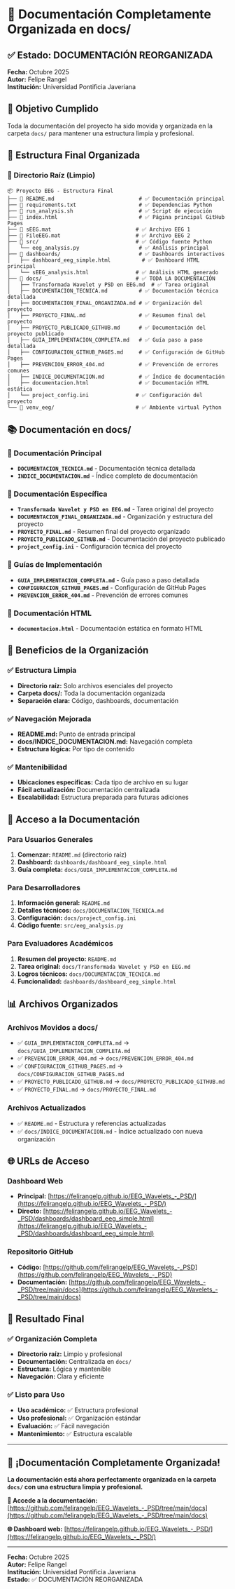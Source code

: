 # 📁 Documentación Completamente Organizada en docs/

## ✅ Estado: DOCUMENTACIÓN REORGANIZADA

**Fecha:** Octubre 2025  
**Autor:** Felipe Rangel  
**Institución:** Universidad Pontificia Javeriana  

## 🎯 Objetivo Cumplido

Toda la documentación del proyecto ha sido movida y organizada en la carpeta `docs/` para mantener una estructura limpia y profesional.

## 📁 Estructura Final Organizada

### **📂 Directorio Raíz (Limpio)**
```
📦 Proyecto EEG - Estructura Final
├── 📄 README.md                           # ✅ Documentación principal
├── 📄 requirements.txt                    # ✅ Dependencias Python
├── 📄 run_analysis.sh                     # ✅ Script de ejecución
├── 📄 index.html                          # ✅ Página principal GitHub Pages
├── 📄 sEEG.mat                           # ✅ Archivo EEG 1
├── 📄 FileEEG.mat                        # ✅ Archivo EEG 2
├── 📁 src/                               # ✅ Código fuente Python
│   └── eeg_analysis.py                   # ✅ Análisis principal
├── 📁 dashboards/                         # ✅ Dashboards interactivos
│   ├── dashboard_eeg_simple.html          # ✅ Dashboard HTML principal
│   └── sEEG_analysis.html               # ✅ Análisis HTML generado
├── 📁 docs/                              # ✅ TODA LA DOCUMENTACIÓN
│   ├── Transformada Wavelet y PSD en EEG.md  # ✅ Tarea original
│   ├── DOCUMENTACION_TECNICA.md          # ✅ Documentación técnica detallada
│   ├── DOCUMENTACION_FINAL_ORGANIZADA.md # ✅ Organización del proyecto
│   ├── PROYECTO_FINAL.md                 # ✅ Resumen final del proyecto
│   ├── PROYECTO_PUBLICADO_GITHUB.md      # ✅ Documentación del proyecto publicado
│   ├── GUIA_IMPLEMENTACION_COMPLETA.md   # ✅ Guía paso a paso detallada
│   ├── CONFIGURACION_GITHUB_PAGES.md     # ✅ Configuración de GitHub Pages
│   ├── PREVENCION_ERROR_404.md           # ✅ Prevención de errores comunes
│   ├── INDICE_DOCUMENTACION.md           # ✅ Índice de documentación
│   ├── documentacion.html                # ✅ Documentación HTML estática
│   └── project_config.ini               # ✅ Configuración del proyecto
└── 📁 venv_eeg/                          # ✅ Ambiente virtual Python
```

## 📚 Documentación en docs/

### **📄 Documentación Principal**
- **`DOCUMENTACION_TECNICA.md`** - Documentación técnica detallada
- **`INDICE_DOCUMENTACION.md`** - Índice completo de documentación

### **📄 Documentación Específica**
- **`Transformada Wavelet y PSD en EEG.md`** - Tarea original del proyecto
- **`DOCUMENTACION_FINAL_ORGANIZADA.md`** - Organización y estructura del proyecto
- **`PROYECTO_FINAL.md`** - Resumen final del proyecto organizado
- **`PROYECTO_PUBLICADO_GITHUB.md`** - Documentación del proyecto publicado
- **`project_config.ini`** - Configuración técnica del proyecto

### **📄 Guías de Implementación**
- **`GUIA_IMPLEMENTACION_COMPLETA.md`** - Guía paso a paso detallada
- **`CONFIGURACION_GITHUB_PAGES.md`** - Configuración de GitHub Pages
- **`PREVENCION_ERROR_404.md`** - Prevención de errores comunes

### **📄 Documentación HTML**
- **`documentacion.html`** - Documentación estática en formato HTML

## 🎯 Beneficios de la Organización

### **✅ Estructura Limpia**
- **Directorio raíz:** Solo archivos esenciales del proyecto
- **Carpeta docs/:** Toda la documentación organizada
- **Separación clara:** Código, dashboards, documentación

### **✅ Navegación Mejorada**
- **README.md:** Punto de entrada principal
- **docs/INDICE_DOCUMENTACION.md:** Navegación completa
- **Estructura lógica:** Por tipo de contenido

### **✅ Mantenibilidad**
- **Ubicaciones específicas:** Cada tipo de archivo en su lugar
- **Fácil actualización:** Documentación centralizada
- **Escalabilidad:** Estructura preparada para futuras adiciones

## 🚀 Acceso a la Documentación

### **Para Usuarios Generales**
1. **Comenzar:** `README.md` (directorio raíz)
2. **Dashboard:** `dashboards/dashboard_eeg_simple.html`
3. **Guía completa:** `docs/GUIA_IMPLEMENTACION_COMPLETA.md`

### **Para Desarrolladores**
1. **Información general:** `README.md`
2. **Detalles técnicos:** `docs/DOCUMENTACION_TECNICA.md`
3. **Configuración:** `docs/project_config.ini`
4. **Código fuente:** `src/eeg_analysis.py`

### **Para Evaluadores Académicos**
1. **Resumen del proyecto:** `README.md`
2. **Tarea original:** `docs/Transformada Wavelet y PSD en EEG.md`
3. **Logros técnicos:** `docs/DOCUMENTACION_TECNICA.md`
4. **Funcionalidad:** `dashboards/dashboard_eeg_simple.html`

## 📊 Archivos Organizados

### **Archivos Movidos a docs/**
- ✅ `GUIA_IMPLEMENTACION_COMPLETA.md` → `docs/GUIA_IMPLEMENTACION_COMPLETA.md`
- ✅ `PREVENCION_ERROR_404.md` → `docs/PREVENCION_ERROR_404.md`
- ✅ `CONFIGURACION_GITHUB_PAGES.md` → `docs/CONFIGURACION_GITHUB_PAGES.md`
- ✅ `PROYECTO_PUBLICADO_GITHUB.md` → `docs/PROYECTO_PUBLICADO_GITHUB.md`
- ✅ `PROYECTO_FINAL.md` → `docs/PROYECTO_FINAL.md`

### **Archivos Actualizados**
- ✅ `README.md` - Estructura y referencias actualizadas
- ✅ `docs/INDICE_DOCUMENTACION.md` - Índice actualizado con nueva organización

## 🌐 URLs de Acceso

### **Dashboard Web**
- **Principal:** [https://felirangelp.github.io/EEG_Wavelets_-_PSD/](https://felirangelp.github.io/EEG_Wavelets_-_PSD/)
- **Directo:** [https://felirangelp.github.io/EEG_Wavelets_-_PSD/dashboards/dashboard_eeg_simple.html](https://felirangelp.github.io/EEG_Wavelets_-_PSD/dashboards/dashboard_eeg_simple.html)

### **Repositorio GitHub**
- **Código:** [https://github.com/felirangelp/EEG_Wavelets_-_PSD](https://github.com/felirangelp/EEG_Wavelets_-_PSD)
- **Documentación:** [https://github.com/felirangelp/EEG_Wavelets_-_PSD/tree/main/docs](https://github.com/felirangelp/EEG_Wavelets_-_PSD/tree/main/docs)

## 🎉 Resultado Final

### **✅ Organización Completa**
- **Directorio raíz:** Limpio y profesional
- **Documentación:** Centralizada en `docs/`
- **Estructura:** Lógica y mantenible
- **Navegación:** Clara y eficiente

### **✅ Listo para Uso**
- **Uso académico:** ✅ Estructura profesional
- **Uso profesional:** ✅ Organización estándar
- **Evaluación:** ✅ Fácil navegación
- **Mantenimiento:** ✅ Estructura escalable

---

## 🚀 ¡Documentación Completamente Organizada!

**La documentación está ahora perfectamente organizada en la carpeta `docs/` con una estructura limpia y profesional.**

**📁 Accede a la documentación:** [https://github.com/felirangelp/EEG_Wavelets_-_PSD/tree/main/docs](https://github.com/felirangelp/EEG_Wavelets_-_PSD/tree/main/docs)

**🌐 Dashboard web:** [https://felirangelp.github.io/EEG_Wavelets_-_PSD/](https://felirangelp.github.io/EEG_Wavelets_-_PSD/)

---

**Fecha:** Octubre 2025  
**Autor:** Felipe Rangel  
**Institución:** Universidad Pontificia Javeriana  
**Estado:** ✅ DOCUMENTACIÓN REORGANIZADA
